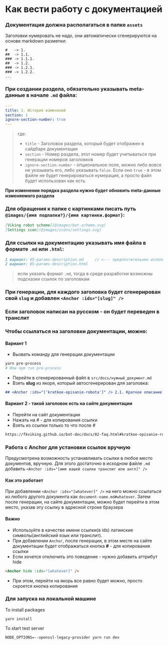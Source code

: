 # Как вести работу с документацией

### Документация должна располагаться в папке `assets`

Заголовки нумеровать не надо, они автоматически сгенерируются на основе markdown разметки:

```
#   -> 1.
##  -> 1.1.
### -> 1.1.1.
##  -> 1.2.
### -> 1.2.1.
### -> 1.2.2.
...
```


### При создании раздела, обязательно указывать meta-данные в начале `.md` файла:

```yaml
---
title: 1. История изменений
section: 1
ignore-section-number: true
---
```
> где:
>- `title` - Заголовок раздела, который будет отображен в сайдбаре документации
>- `section` - Номер раздела, этот номер будет учитываться при генерации номеров заголовков
>- `ignore-section-number` - опциональное поле, можно либо вовсе не указывать его, либо указывать `false`. Если оно `true` - в этом файле не будет генерироваться нумерация, а просто файл будет использован как есть

**При изменении порядка раздела нужно будет обновить meta-данные изменяемого раздела**

### Для обращения к папке с картинками писать путь `@images/{имя подпапки?}/{имя картинки.формат}`:

```md
[Viking robot scheme](@images/bot-scheme.svg)
[Settings icon](@images/icons/settings.svg)
```

### Для ссылки на документацию указывать имя файла в формате `.md` или `.html`:

```md
1 вариант: 05-params-description.md     // <--- предпочтительнее использовать .md
2 вариант: 05-params-description.html  
```
> если указать формат `.md`, тогда в среде разработки возможны подсказки ссылок по заголовкам

### При генерации, для каждого заголовка будет сгенерирован свой `slug` и добавлен `<Anchor :ids="[slug]" />`

### Если заголовок написан на русском - он будет переведен в транслит

### Чтобы ссылаться на заголовки документации, можно:
#### Вариант 1
- Вызвать команду для генерации документации
```bash
yarn pre-process 
# Или npm run pre-process
```
- Перейти в сгенерированный файл в `src/docs/нужный_документ.md`
- Взять **slug** из якоря, который автосгенерирован для заголовка:
```md
## <Anchor :ids="['kratkoe-opisanie-robota']" /> 2.1. Краткое описание робота
```
#### Вариант 2 - такой заголовок есть на сайте документации
- Перейти на сайт документации
- Нажать на # - для копирования ссылки
- Взять из ссылки только то что после #
```md
https://fkviking.github.io/bot-doc/docs/02-faq.html#kratkoe-opisanie-robota
```

### Работа с Anchor для установки ссылок вручную
Предусмотрена возможность устанавливать ссылки в любое место документов, вручную.
Для этого достаточно в исходном файле `.md` добавить  `<Anchor :ids="[имя вашей ссылки транслит или англ]" />`

#### Как это работает
При добавлении `<Anchor :ids="[whatever]" />` на него можно ссылаться из любого другого документа как `document-name.md#whatever`. Затем после генерации, на сайте документации, можно будет перейти в этом место, указав эту ссылку в адресной строке браузера

#### Важно
- Используйте в качестве имени ссылки(в ids) латинские символы(английский язык или транслит).
 - При добавлении `Anchor`, после генерации, в этом месте на сайте документации будет отображаться кнопка **#** - для копирования ссылки
  - Если хочется отключить это поведение - нужно добавить аттрибут hide
  ```md
  <Anchor hide :ids="[whatever]" />
  ```
  - При этом, перейти на якорь все равно будет можно, просто скроется кнопка копирования


### Для запуска на локальной машине

To install packages
```
yarn install
```

To start test server
```
NODE_OPTIONS=--openssl-legacy-provider yarn run dev
```
